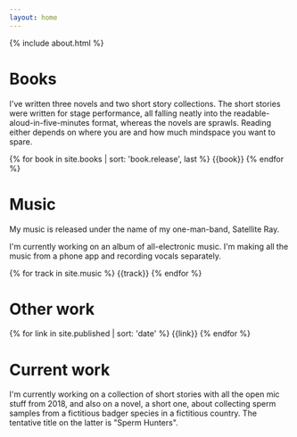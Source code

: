 ```yaml
---
layout: home
---
```


{% include about.html %}

<div class="row" id="books">
</div>
<h1><span class="fa fa-book"> Books</span></h1>
<div class="container-fluid">

I've written three novels and two short story collections. The short stories were written for stage performance, all falling neatly into the readable-aloud-in-five-minutes format, whereas the novels are sprawls. Reading either depends on where you are and how much mindspace you want to spare.

</div>
{% for book in site.books | sort: 'book.release', last %}
{{book}}
{% endfor %}

<div class="row" id="music">
<h1><span class="fa fa-headphones"> Music</span></h1>
<div class="container-fluid">

My music is released under the name of my one-man-band, Satellite Ray.

I'm currently working on an album of all-electronic music. I'm making all the music from a phone app and 
recording vocals separately.


{% for track in site.music %}
{{track}}
{% endfor %}

</div>
</div>

<div class="row page" id="other">
<div class="container-fluid">
<h1><span class="fa fa-bookmark"> Other work</span></h1>

{% for link in site.published | sort: 'date' %}
{{link}}
{% endfor %}

</div>
</div>

<div class="row page" id="current">
<h1><span class="fa fa-spinner"> Current work</span></h1>

I'm currently working on a collection of short stories with all the open mic stuff from 2018, and also
on a novel, a short one, about collecting sperm samples from a fictitious badger species in a fictitious country. The tentative title on the latter is "Sperm Hunters".


</div>
<script type="application/ld+json">
{ 
"@context": "http://schema.org", 
"@type": "WebSite", 
"url": "https://reneghosh.github.io/", 
"name": "René Ghosh, writer, musician",
 "author": {
    "@type": "Person",
    "name": "René Ghosh"
  },
"description": "René Ghosh, writer and musician. Books, music, and links to articles.",
"publisher": "René Ghosh"
}
</script>

